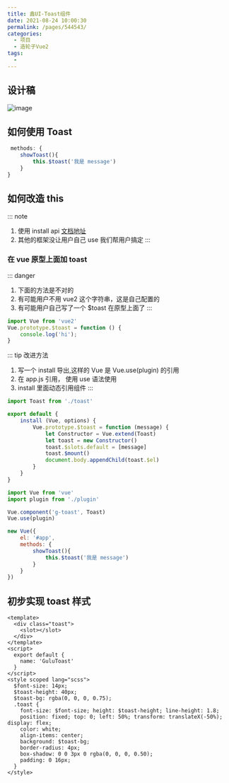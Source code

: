 ```yaml
---
title: 鑫UI-Toast组件
date: 2021-08-24 10:00:30
permalink: /pages/544543/
categories:
  - 项目
  - 造轮子Vue2
tags:
  - 
---
```

## 设计稿
![image](https://cdn.jsdelivr.net/gh/botshen/cdn@master/20210813/image.6cvoidlb2y00.png)
## 如何使用 Toast
```js
 methods: {
    showToast(){
        this.$toast('我是 message')
    }
}
```
## 如何改造 this
::: note
1. 使用 install api [文档地址](https://cn.vuejs.org/v2/guide/plugins.html#%E5%BC%80%E5%8F%91%E6%8F%92%E4%BB%B6)
2. 其他的框架没让用户自己 use 我们帮用户搞定
:::
### 在 vue 原型上面加 toast
::: danger
1. 下面的方法是不对的
2. 有可能用户不用 vue2 这个字符串，这是自己配置的
3. 有可能用户自己写了一个 $toast 在原型上面了
:::
```js
import Vue from 'vue2'
Vue.prototype.$toast = function () {
    console.log('hi');
}
```
::: tip 改进方法
1. 写一个 install 导出,这样的 Vue 是 Vue.use(plugin) 的引用
2. 在 app.js 引用， 使用 use 语法使用
3. install 里面动态引用组件
:::
```js
import Toast from './toast'

export default {
    install (Vue, options) {
        Vue.prototype.$toast = function (message) {
            let Constructor = Vue.extend(Toast)
            let toast = new Constructor()
            toast.$slots.default = [message]
            toast.$mount()
            document.body.appendChild(toast.$el)
        }
    }
}

```
```js
import Vue from 'vue'
import plugin from './plugin'

Vue.component('g-toast', Toast)
Vue.use(plugin)

new Vue({
    el: '#app',
    methods: {
        showToast(){
            this.$toast('我是 message')
        }
    }
})
```
## 初步实现 toast 样式
```vue
<template>
  <div class="toast">
    <slot></slot>
  </div>
</template>
<script>
  export default {
    name: 'GuluToast'
  }
</script>
<style scoped lang="scss">
  $font-size: 14px;
  $toast-height: 40px;
  $toast-bg: rgba(0, 0, 0, 0.75);
  .toast {
    font-size: $font-size; height: $toast-height; line-height: 1.8;
    position: fixed; top: 0; left: 50%; transform: translateX(-50%); display: flex;
    color: white;
    align-items: center;
    background: $toast-bg;
    border-radius: 4px;
    box-shadow: 0 0 3px 0 rgba(0, 0, 0, 0.50);
    padding: 0 16px;
  }
</style>
```